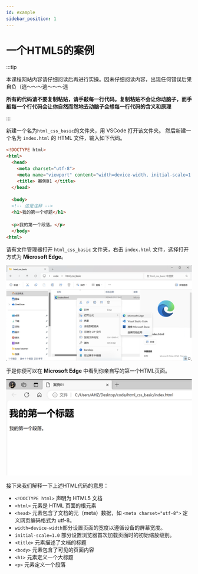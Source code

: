 ```yaml
---
id: example
sidebar_position: 1
---
```


# 一个HTML5的案例

:::tip

本课程网站内容请仔细阅读后再进行实操。因未仔细阅读内容，出现任何错误后果自负（逃～～～逃～～～逃


**所有的代码请不要复制粘贴，请手敲每一行代码。复制粘贴不会让你动脑子，而手敲每一个行代码会让你自然而然地去动脑子会想每一行代码的含义和原理**

:::

新建一个名为`html_css_basic`的文件夹，用 VSCode 打开该文件夹。
然后新建一个名为 `index.html` 的 HTML 文件，输入如下代码。

```html title="index.html"
<!DOCTYPE html>
<html>
  <head>
    <meta charset="utf-8">
    <meta name="viewport" content="width=device-width, initial-scale=1.0">
    <title> 案例01 </title>
  </head>

  <body>
  <!-- 这是注释 -->
  <h1>我的第一个标题</h1>
  
  <p>我的第一个段落。</p>
  </body>
<html>
```

请有文件管理器打开 `html_css_basic` 文件夹，右击 `index.html` 文件，选择打开方式为 **Microsoft Edge**。

![](./images/edge-open-html.png)

于是你便可以在  **Microsoft Edge** 中看到你亲自写的第一个HTML页面。

![](./images/html01.png)

接下来我们解释一下上述HTML代码的意思：

- `<!DOCTYPE html>` 声明为 HTML5 文档
- `<html>` 元素是 HTML 页面的根元素
- `<head>` 元素包含了文档的元（meta）数据，如 `<meta charset="utf-8">` 定义网页编码格式为 utf-8。
- `width=device-width`部分设置页面的宽度以遵循设备的屏幕宽度。
- `initial-scale=1.0` 部分设置浏览器首次加载页面时的初始缩放级别。
- `<title>` 元素描述了文档的标题
- `<body>` 元素包含了可见的页面内容
- `<h1>` 元素定义一个大标题
- `<p>` 元素定义一个段落